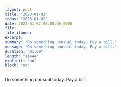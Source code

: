 ```yaml
---
layout: post
title: "2023-01-02"
today: "2023-01-02"
date: 2023-01-02 00:00:00 0000
file:
file_itunes:
excerpt:
summary: "Do something unusual today. Pay a bill."
message: "Do something unusual today. Pay a bill."
duration: "01:00"
length: "11444"
explicit: "no"
block: "no"
---
```

Do something unusual today. Pay a bill.

